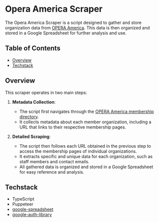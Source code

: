 # Opera America Scraper

The Opera America Scraper is a script designed to gather and store organization data from [OPERA America](https://www.operaamerica.org/). This data is then organized and stored in a Google Spreadsheet for further analysis and use.

## Table of Contents

- [Overview](#overview)
- [Techstack](#techstack)

## Overview

This scraper operates in two main steps:

1. **Metadata Collection**:

   - The script first navigates through the [OPERA America membership directory](https://www.operaamerica.org/membership-directory).
   - It collects metadata about each member organization, including a URL that links to their respective membership pages.

2. **Detailed Scraping**:
   - The script then follows each URL obtained in the previous step to access the membership pages of individual organizations.
   - It extracts specific and unique data for each organization, such as staff members and contact emails.
   - All gathered data is organized and stored in a Google Spreadsheet for easy reference and analysis.

## Techstack

- TypeScript
- Puppeteer
- [google-spreadsheet](https://www.npmjs.com/package/google-spreadsheet)
- [google-auth-library](https://www.npmjs.com/package/google-auth-library)
